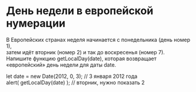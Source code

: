 # День недели в европейской нумерации   <br/>

В Европейских странах неделя начинается с понедельника (день номер 1),    <br/>
затем идёт вторник (номер 2) и так до воскресенья (номер 7).    <br/>
Напишите функцию getLocalDay(date), которая возвращает    <br/>
«европейский» день недели для даты date.   <br/>

let date = new Date(2012, 0, 3);  // 3 января 2012 года   <br/>
alert( getLocalDay(date) );       // вторник, нужно показать 2    <br/>